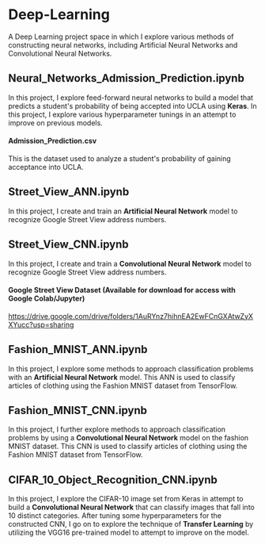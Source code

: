 # Deep-Learning
A Deep Learning project space in which I explore various methods of constructing neural networks, including Artificial Neural Networks and Convolutional Neural Networks.

## Neural_Networks_Admission_Prediction.ipynb
In this project, I explore feed-forward neural networks to build a model that predicts a student's probability of being accepted into UCLA using **Keras**. In this project, I explore various hyperparameter tunings in an attempt to improve on previous models.

#### Admission_Prediction.csv
This is the dataset used to analyze a student's probability of gaining acceptance into UCLA.

## Street_View_ANN.ipynb
In this project, I create and train an **Artificial Neural Network** model to recognize Google Street View address numbers.

## Street_View_CNN.ipynb
In this project, I create and train a **Convolutional Neural Network** model to recognize Google Street View address numbers.

#### Google Street View Dataset (Available for download for access with Google Colab/Jupyter)
https://drive.google.com/drive/folders/1AuRYnz7hihnEA2EwFCnGXAtwZyXXYucc?usp=sharing


## Fashion_MNIST_ANN.ipynb
In this project, I explore some methods to approach classification problems with an **Artificial Neural Network** model. This ANN is used to classify articles of clothing using the Fashion MNIST dataset from TensorFlow.

## Fashion_MNIST_CNN.ipynb
In this project, I further explore methods to approach classification problems by using a **Convolutional Neural Network** model on the fashion MNIST dataset. This CNN is used to classify articles of clothing using the Fashion MNIST dataset from TensorFlow.


## CIFAR_10_Object_Recognition_CNN.ipynb
In this project, I explore the CIFAR-10 image set from Keras in attempt to build a **Convolutional Neural Network** that can classify images that fall into 10 distinct categories.  After tuning some hyperparameters for the constructed CNN, I go on to explore the technique of **Transfer Learning** by utilizing the VGG16 pre-trained model to attempt to improve on the model.
